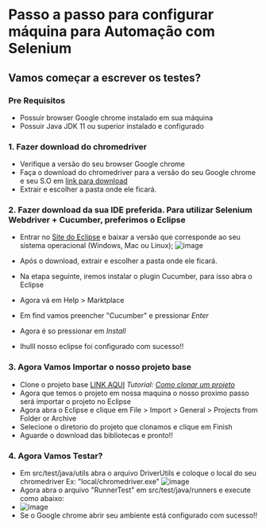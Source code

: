 # Passo a passo para configurar máquina para Automação com Selenium

## Vamos começar a escrever os testes?

### Pre Requisitos

- Possuir browser Google chrome instalado em sua máquina
- Possuir Java JDK 11 ou superior instalado e configurado

### 1. Fazer download do chromedriver
- Verifique a versão do seu browser Google chrome
- Faça o download do chromedriver para a versão do seu Google chrome e seu S.O em [link para download](https://chromedriver.chromium.org/downloads)
- Extrair e escolher a pasta onde ele ficará.

### 2. Fazer download da sua IDE preferida. Para utilizar Selenium Webdriver + Cucumber, preferimos o Eclipse

  - Entrar no [Site do Eclipse](https://www.eclipse.org/downloads/packages/release/2021-09/r) e baixar a versão que corresponde ao seu sistema operacional (Windows, Mac ou Linux);
  ![image](https://user-images.githubusercontent.com/21202785/133531907-283a76b1-76cb-41c9-aeef-9b22a4a9d90f.png)

  - Após o download, extrair e escolher a pasta onde ele ficará.
  - Na etapa seguinte, iremos instalar o plugin Cucumber, para isso abra o Eclipse
  - Agora vá em Help > Marktplace
  - Em find vamos preencher "Cucumber" e pressionar _Enter_
  - Agora é so pressionar em _Install_
  - Ihulll nosso eclipse foi configurado com sucesso!!

### 3. Agora Vamos Importar o nosso projeto base

- Clone o projeto base [LINK AQUI](https://github.com/ailanasmaciel/base-project.git) _Tutorial: [Como clonar um projeto](https://docs.github.com/pt/github/creating-cloning-and-archiving-repositories/cloning-a-repository-from-github/cloning-a-repository)_
- Agora que temos o projeto em nossa maquina o nosso proximo passo será importar o projeto no Eclipse
- Agora abra o Eclipse e clique em File > Import > General > Projects from Folder or Archive
- Selecione o diretorio do projeto que clonamos e clique em Finish
- Aguarde o download das bibliotecas e pronto!!

### 4. Agora Vamos Testar?
- Em src/test/java/utils abra o arquivo DriverUtils e coloque o local do seu chromedriver Ex: "local/chromedriver.exe"
![image](https://user-images.githubusercontent.com/21202785/133542163-f4164c7d-4888-4586-af16-09003f7b6b2c.png)
- Agora abra o arquivo "RunnerTest" em src/test/java/runners e execute como abaixo:
- ![image](https://user-images.githubusercontent.com/21202785/133542477-923b978c-84f9-4ed9-bb84-00daf4ff7e62.png)
- Se o Google chrome abrir seu ambiente está configurado com sucesso!!
